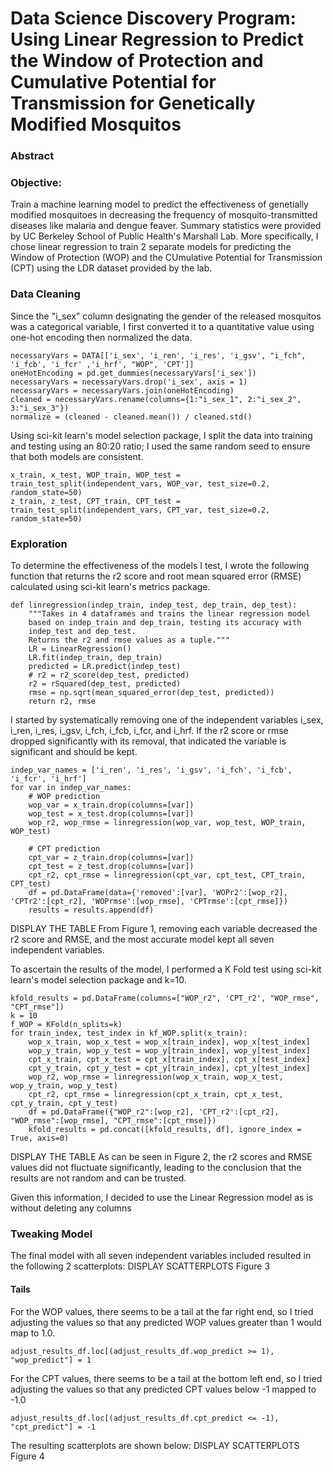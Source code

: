 # Data Science Discovery Program: Using Linear Regression to Predict the Window of Protection and Cumulative Potential for Transmission for Genetically Modified Mosquitos
### Abstract
### Objective:
Train a machine learning model to predict the effectiveness of genetially modified mosquitoes in decreasing the frequency of mosquito-transmitted diseases like malaria and dengue feaver. Summary statistics were provided by UC Berkeley School of Public Health's Marshall Lab. More specifically, I chose linear regression to train 2 separate models for predicting the Window of Protection (WOP) and the CUmulative Potential for Transmission (CPT) using the LDR dataset provided by the lab. 
### Data Cleaning 
Since the "i_sex" column designating the gender of the released mosquitos was a categorical variable, I first converted it to a quantitative value using one-hot encoding then normalized the data.
```
necessaryVars = DATA[['i_sex', 'i_ren', 'i_res', 'i_gsv', "i_fch", 'i_fcb', 'i_fcr' ,'i_hrf', "WOP", 'CPT']]
oneHotEncoding = pd.get_dummies(necessaryVars['i_sex'])
necessaryVars = necessaryVars.drop('i_sex', axis = 1)
necessaryVars = necessaryVars.join(oneHotEncoding)
cleaned = necessaryVars.rename(columns={1:"i_sex_1", 2:"i_sex_2", 3:"i_sex_3"})
normalize = (cleaned - cleaned.mean()) / cleaned.std()
```
Using sci-kit learn's model selection package, I split the data into training and testing using an 80:20 ratio; I used the same random seed to ensure that both models are consistent.
```
x_train, x_test, WOP_train, WOP_test = train_test_split(independent_vars, WOP_var, test_size=0.2, random_state=50)
z_train, z_test, CPT_train, CPT_test = train_test_split(independent_vars, CPT_var, test_size=0.2, random_state=50)
```

### Exploration 
To determine the effectiveness of the models I test, I wrote the following function that returns the r2 score and root mean squared error (RMSE) calculated using sci-kit learn's metrics package.  
```
def linregression(indep_train, indep_test, dep_train, dep_test):
    """Takes in 4 dataframes and trains the linear regression model 
    based on indep_train and dep_train, testing its accuracy with 
    indep_test and dep_test. 
    Returns the r2 and rmse values as a tuple."""
    LR = LinearRegression()
    LR.fit(indep_train, dep_train)
    predicted = LR.predict(indep_test)
    # r2 = r2_score(dep_test, predicted)
    r2 = rSquared(dep_test, predicted)
    rmse = np.sqrt(mean_squared_error(dep_test, predicted))
    return r2, rmse
```
I started by systematically removing one of the independent variables i_sex, i_ren, i_res, i_gsv, i_fch, i_fcb, i_fcr, and i_hrf. If the r2 score or rmse dropped significantly with its removal, that indicated the variable is significant and should be kept. 

```
indep_var_names = ['i_ren', 'i_res', 'i_gsv', 'i_fch', 'i_fcb', 'i_fcr', 'i_hrf']
for var in indep_var_names:
    # WOP prediction
    wop_var = x_train.drop(columns=[var])
    wop_test = x_test.drop(columns=[var])
    wop_r2, wop_rmse = linregression(wop_var, wop_test, WOP_train, WOP_test)

    # CPT prediction 
    cpt_var = z_train.drop(columns=[var])
    cpt_test = z_test.drop(columns=[var])
    cpt_r2, cpt_rmse = linregression(cpt_var, cpt_test, CPT_train, CPT_test)
    df = pd.DataFrame(data={'removed':[var], 'WOPr2':[wop_r2], 'CPTr2':[cpt_r2], 'WOPrmse':[wop_rmse], 'CPTrmse':[cpt_rmse]})
    results = results.append(df)
```

DISPLAY THE TABLE
From Figure 1, removing each variable decreased the r2 score and RMSE, and the most accurate model kept all seven independent variables.


To ascertain the results of the model, I performed a K Fold test using sci-kit learn's model selection package and k=10. 
```
kfold_results = pd.DataFrame(columns=["WOP_r2", 'CPT_r2', "WOP_rmse", "CPT_rmse"])
k = 10
f_WOP = KFold(n_splits=k)
for train_index, test_index in kf_WOP.split(x_train):
    wop_x_train, wop_x_test = wop_x[train_index], wop_x[test_index]
    wop_y_train, wop_y_test = wop_y[train_index], wop_y[test_index]
    cpt_x_train, cpt_x_test = cpt_x[train_index], cpt_x[test_index]
    cpt_y_train, cpt_y_test = cpt_y[train_index], cpt_y[test_index]
    wop_r2, wop_rmse = linregression(wop_x_train, wop_x_test, wop_y_train, wop_y_test)
    cpt_r2, cpt_rmse = linregression(cpt_x_train, cpt_x_test, cpt_y_train, cpt_y_test)
    df = pd.DataFrame({"WOP_r2":[wop_r2], 'CPT_r2':[cpt_r2], "WOP_rmse":[wop_rmse], "CPT_rmse":[cpt_rmse]})
    kfold_results = pd.concat([kfold_results, df], ignore_index = True, axis=0)
```
DISPLAY THE TABLE
As can be seen in Figure 2, the r2 scores and RMSE values did not fluctuate significantly, leading to the conclusion that the results are not random and can be trusted. 

Given this information, I decided to use the Linear Regression model as is without deleting any columns

### Tweaking Model 
The final model with all seven independent variables included resulted in the following 2 scatterplots: 
DISPLAY SCATTERPLOTS Figure 3

#### Tails
For the WOP values, there seems to be a tail at the far right end, so I tried adjusting the values so that any predicted WOP values greater than 1 would map to 1.0. 
```
adjust_results_df.loc[(adjust_results_df.wop_predict >= 1), "wop_predict"] = 1
```

For the CPT values, there seems to be a tail at the bottom left end, so I tried adjusting the values so that any predicted CPT values below -1 mapped to -1.0
```
adjust_results_df.loc[(adjust_results_df.cpt_predict <= -1), "cpt_predict"] = -1
```
The resulting scatterplots are shown below: DISPLAY SCATTERPLOTS Figure 4